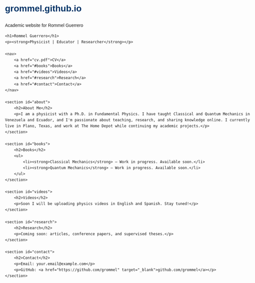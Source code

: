 # grommel.github.io
Academic website for Rommel Guerrero
<!DOCTYPE html>
<html lang="en">
<head>
    <meta charset="UTF-8">
    <meta name="viewport" content="width=device-width, initial-scale=1.0">
    <title>Rommel Guerrero | Physicist</title>
    <style>
        body {
            font-family: sans-serif;
            max-width: 800px;
            margin: 2rem auto;
            padding: 1rem;
            line-height: 1.6;
        }
        h1, h2 {
            color: #003366;
        }
        a {
            color: #007acc;
            text-decoration: none;
        }
        nav {
            margin-bottom: 1.5rem;
        }
        nav a {
            margin-right: 1rem;
        }
    </style>
</head>
<body>

    <h1>Rommel Guerrero</h1>
    <p><strong>Physicist | Educator | Researcher</strong></p>

    <nav>
        <a href="cv.pdf">CV</a>
        <a href="#books">Books</a>
        <a href="#videos">Videos</a>
        <a href="#research">Research</a>
        <a href="#contact">Contact</a>
    </nav>

    <section id="about">
        <h2>About Me</h2>
        <p>I am a physicist with a Ph.D. in Fundamental Physics. I have taught Classical and Quantum Mechanics in Venezuela and Ecuador, and I'm passionate about teaching, research, and sharing knowledge online. I currently live in Plano, Texas, and work at The Home Depot while continuing my academic projects.</p>
    </section>

    <section id="books">
        <h2>Books</h2>
        <ul>
            <li><strong>Classical Mechanics</strong> – Work in progress. Available soon.</li>
            <li><strong>Quantum Mechanics</strong> – Work in progress. Available soon.</li>
        </ul>
    </section>

    <section id="videos">
        <h2>Videos</h2>
        <p>Soon I will be uploading physics videos in English and Spanish. Stay tuned!</p>
    </section>

    <section id="research">
        <h2>Research</h2>
        <p>Coming soon: articles, conference papers, and supervised theses.</p>
    </section>

    <section id="contact">
        <h2>Contact</h2>
        <p>Email: your.email@example.com</p>
        <p>GitHub: <a href="https://github.com/grommel" target="_blank">github.com/grommel</a></p>
    </section>

</body>
</html>

